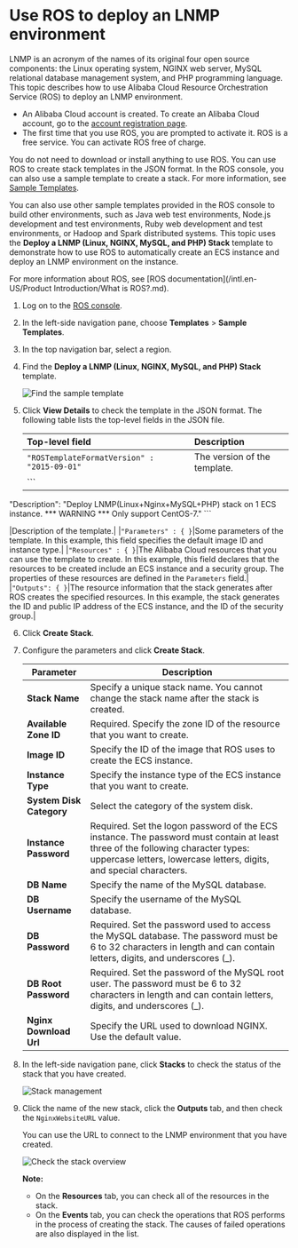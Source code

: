 # Use ROS to deploy an LNMP environment

LNMP is an acronym of the names of its original four open source components: the Linux operating system, NGINX web server, MySQL relational database management system, and PHP programming language. This topic describes how to use Alibaba Cloud Resource Orchestration Service \(ROS\) to deploy an LNMP environment.

-   An Alibaba Cloud account is created. To create an Alibaba Cloud account, go to the [account registration page](https://account.alibabacloud.com/register/intl_register.htm).
-   The first time that you use ROS, you are prompted to activate it. ROS is a free service. You can activate ROS free of charge.

You do not need to download or install anything to use ROS. You can use ROS to create stack templates in the JSON format. In the ROS console, you can also use a sample template to create a stack. For more information, see [Sample Templates](https://ros.console.aliyun.com/#/template/list).

You can also use other sample templates provided in the ROS console to build other environments, such as Java web test environments, Node.js development and test environments, Ruby web development and test environments, or Hadoop and Spark distributed systems. This topic uses the **Deploy a LNMP \(Linux, NGINX, MySQL, and PHP\) Stack** template to demonstrate how to use ROS to automatically create an ECS instance and deploy an LNMP environment on the instance.

For more information about ROS, see [ROS documentation](/intl.en-US/Product Introduction/What is ROS?.md).

1.  Log on to the [ROS console](https://ros.console.aliyun.com/).

2.  In the left-side navigation pane, choose **Templates** \> **Sample Templates**.

3.  In the top navigation bar, select a region.

4.  Find the **Deploy a LNMP \(Linux, NGINX, MySQL, and PHP\) Stack** template.

    ![Find the sample template](https://static-aliyun-doc.oss-cn-hangzhou.aliyuncs.com/assets/img/en-US/1129919951/p12071.png)

5.  Click **View Details** to check the template in the JSON format. The following table lists the top-level fields in the JSON file.

    |Top-level field|Description|
    |:--------------|:----------|
    |`"ROSTemplateFormatVersion" : "2015-09-01"`|The version of the template.|
    |    ```
"Description": "Deploy LNMP(Linux+Nginx+MySQL+PHP) stack on 1 ECS instance. ***
              WARNING *** Only support CentOS-7."
    ```

|Description of the template.|
    |`"Parameters" : { }`|Some parameters of the template. In this example, this field specifies the default image ID and instance type.|
    |`"Resources" : { }`|The Alibaba Cloud resources that you can use the template to create. In this example, this field declares that the resources to be created include an ECS instance and a security group. The properties of these resources are defined in the `Parameters` field.|
    |`"Outputs": { }`|The resource information that the stack generates after ROS creates the specified resources. In this example, the stack generates the ID and public IP address of the ECS instance, and the ID of the security group.|

6.  Click **Create Stack**.

7.  Configure the parameters and click **Create Stack**.

    |Parameter|Description|
    |---------|-----------|
    |**Stack Name**|Specify a unique stack name. You cannot change the stack name after the stack is created.|
    |**Available Zone ID**|Required. Specify the zone ID of the resource that you want to create.|
    |**Image ID**|Specify the ID of the image that ROS uses to create the ECS instance.|
    |**Instance Type**|Specify the instance type of the ECS instance that you want to create.|
    |**System Disk Category**|Select the category of the system disk.|
    |**Instance Password**|Required. Set the logon password of the ECS instance. The password must contain at least three of the following character types: uppercase letters, lowercase letters, digits, and special characters.|
    |**DB Name**|Specify the name of the MySQL database.|
    |**DB Username**|Specify the username of the MySQL database.|
    |**DB Password**|Required. Set the password used to access the MySQL database. The password must be 6 to 32 characters in length and can contain letters, digits, and underscores \(\_\).|
    |**DB Root Password**|Required. Set the password of the MySQL root user. The password must be 6 to 32 characters in length and can contain letters, digits, and underscores \(\_\).|
    |**Nginx Download Url**|Specify the URL used to download NGINX. Use the default value.|

8.  In the left-side navigation pane, click **Stacks** to check the status of the stack that you have created.

    ![Stack management](https://static-aliyun-doc.oss-cn-hangzhou.aliyuncs.com/assets/img/en-US/1129919951/p14331.png)

9.  Click the name of the new stack, click the **Outputs** tab, and then check the `NginxWebsiteURL` value.

    You can use the URL to connect to the LNMP environment that you have created.

    ![Check the stack overview](https://static-aliyun-doc.oss-cn-hangzhou.aliyuncs.com/assets/img/en-US/1129919951/p14341.png)

    **Note:**

    -   On the **Resources** tab, you can check all of the resources in the stack.
    -   On the **Events** tab, you can check the operations that ROS performs in the process of creating the stack. The causes of failed operations are also displayed in the list.

